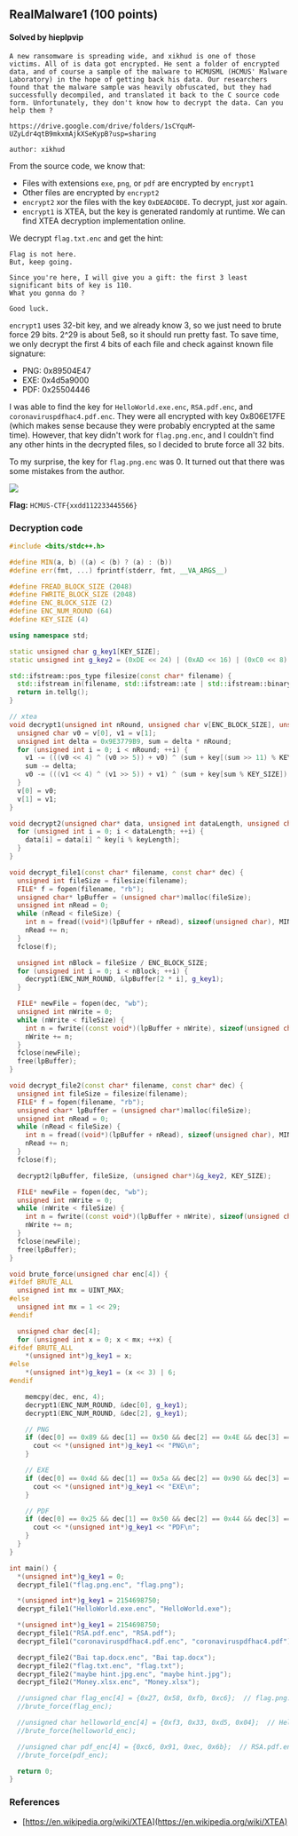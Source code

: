## RealMalware1 (100 points)

#### Solved by hieplpvip

```
A new ransomware is spreading wide, and xikhud is one of those victims. All of is data got encrypted. He sent a folder of encrypted data, and of course a sample of the malware to HCMUSML (HCMUS' Malware Laboratory) in the hope of getting back his data. Our researchers found that the malware sample was heavily obfuscated, but they had successfully decompiled, and translated it back to the C source code form. Unfortunately, they don't know how to decrypt the data. Can you help them ?

https://drive.google.com/drive/folders/1sCYquM-UZyLdr4qtB9mkxmAjkXSeKypB?usp=sharing

author: xikhud
```

From the source code, we know that:

- Files with extensions `exe`, `png`, or `pdf` are encrypted by `encrypt1`
- Other files are encrypted by `encrypt2`
- `encrypt2` xor the files with the key `0xDEADC0DE`. To decrypt, just xor again.
- `encrypt1` is XTEA, but the key is generated randomly at runtime. We can find XTEA decryption implementation online.

We decrypt `flag.txt.enc` and get the hint:

```
Flag is not here.
But, keep going.

Since you're here, I will give you a gift: the first 3 least significant bits of key is 110.
What you gonna do ?

Good luck.
```

`encrypt1` uses 32-bit key, and we already know 3, so we just need to brute force 29 bits. 2^29 is about 5e8, so it should run pretty fast. To save time, we only decrypt the first 4 bits of each file and check against known file signature:

- PNG: 0x89504E47
- EXE: 0x4d5a9000
- PDF: 0x25504446

I was able to find the key for `HelloWorld.exe.enc`, `RSA.pdf.enc`, and `coronaviruspdfhac4.pdf.enc`. They were all encrypted with key 0x806E17FE (which makes sense because they were probably encrypted at the same time). However, that key didn't work for `flag.png.enc`, and I couldn't find any other hints in the decrypted files, so I decided to brute force all 32 bits.

To my surprise, the key for `flag.png.enc` was 0. It turned out that there was some mistakes from the author.

![](flag.png)

**Flag:** `HCMUS-CTF{xxdd112233445566}`

### Decryption code

```cpp
#include <bits/stdc++.h>

#define MIN(a, b) ((a) < (b) ? (a) : (b))
#define err(fmt, ...) fprintf(stderr, fmt, __VA_ARGS__)

#define FREAD_BLOCK_SIZE (2048)
#define FWRITE_BLOCK_SIZE (2048)
#define ENC_BLOCK_SIZE (2)
#define ENC_NUM_ROUND (64)
#define KEY_SIZE (4)

using namespace std;

static unsigned char g_key1[KEY_SIZE];
static unsigned int g_key2 = (0xDE << 24) | (0xAD << 16) | (0xC0 << 8) | (0xDE);

std::ifstream::pos_type filesize(const char* filename) {
  std::ifstream in(filename, std::ifstream::ate | std::ifstream::binary);
  return in.tellg();
}

// xtea
void decrypt1(unsigned int nRound, unsigned char v[ENC_BLOCK_SIZE], unsigned char key[KEY_SIZE]) {
  unsigned char v0 = v[0], v1 = v[1];
  unsigned int delta = 0x9E3779B9, sum = delta * nRound;
  for (unsigned int i = 0; i < nRound; ++i) {
    v1 -= (((v0 << 4) ^ (v0 >> 5)) + v0) ^ (sum + key[(sum >> 11) % KEY_SIZE]);
    sum -= delta;
    v0 -= (((v1 << 4) ^ (v1 >> 5)) + v1) ^ (sum + key[sum % KEY_SIZE]);
  }
  v[0] = v0;
  v[1] = v1;
}

void decrypt2(unsigned char* data, unsigned int dataLength, unsigned char* key, unsigned int keyLength) {
  for (unsigned int i = 0; i < dataLength; ++i) {
    data[i] = data[i] ^ key[i % keyLength];
  }
}

void decrypt_file1(const char* filename, const char* dec) {
  unsigned int fileSize = filesize(filename);
  FILE* f = fopen(filename, "rb");
  unsigned char* lpBuffer = (unsigned char*)malloc(fileSize);
  unsigned int nRead = 0;
  while (nRead < fileSize) {
    int n = fread((void*)(lpBuffer + nRead), sizeof(unsigned char), MIN(FREAD_BLOCK_SIZE, fileSize - nRead), f);
    nRead += n;
  }
  fclose(f);

  unsigned int nBlock = fileSize / ENC_BLOCK_SIZE;
  for (unsigned int i = 0; i < nBlock; ++i) {
    decrypt1(ENC_NUM_ROUND, &lpBuffer[2 * i], g_key1);
  }

  FILE* newFile = fopen(dec, "wb");
  unsigned int nWrite = 0;
  while (nWrite < fileSize) {
    int n = fwrite((const void*)(lpBuffer + nWrite), sizeof(unsigned char), MIN(FWRITE_BLOCK_SIZE, fileSize - nWrite), newFile);
    nWrite += n;
  }
  fclose(newFile);
  free(lpBuffer);
}

void decrypt_file2(const char* filename, const char* dec) {
  unsigned int fileSize = filesize(filename);
  FILE* f = fopen(filename, "rb");
  unsigned char* lpBuffer = (unsigned char*)malloc(fileSize);
  unsigned int nRead = 0;
  while (nRead < fileSize) {
    int n = fread((void*)(lpBuffer + nRead), sizeof(unsigned char), MIN(FREAD_BLOCK_SIZE, fileSize - nRead), f);
    nRead += n;
  }
  fclose(f);

  decrypt2(lpBuffer, fileSize, (unsigned char*)&g_key2, KEY_SIZE);

  FILE* newFile = fopen(dec, "wb");
  unsigned int nWrite = 0;
  while (nWrite < fileSize) {
    int n = fwrite((const void*)(lpBuffer + nWrite), sizeof(unsigned char), MIN(FWRITE_BLOCK_SIZE, fileSize - nWrite), newFile);
    nWrite += n;
  }
  fclose(newFile);
  free(lpBuffer);
}

void brute_force(unsigned char enc[4]) {
#ifdef BRUTE_ALL
  unsigned int mx = UINT_MAX;
#else
  unsigned int mx = 1 << 29;
#endif

  unsigned char dec[4];
  for (unsigned int x = 0; x < mx; ++x) {
#ifdef BRUTE_ALL
    *(unsigned int*)g_key1 = x;
#else
    *(unsigned int*)g_key1 = (x << 3) | 6;
#endif

    memcpy(dec, enc, 4);
    decrypt1(ENC_NUM_ROUND, &dec[0], g_key1);
    decrypt1(ENC_NUM_ROUND, &dec[2], g_key1);

    // PNG
    if (dec[0] == 0x89 && dec[1] == 0x50 && dec[2] == 0x4E && dec[3] == 0x47) {
      cout << *(unsigned int*)g_key1 << "PNG\n";
    }

    // EXE
    if (dec[0] == 0x4d && dec[1] == 0x5a && dec[2] == 0x90 && dec[3] == 0x00) {
      cout << *(unsigned int*)g_key1 << "EXE\n";
    }

    // PDF
    if (dec[0] == 0x25 && dec[1] == 0x50 && dec[2] == 0x44 && dec[3] == 0x46) {
      cout << *(unsigned int*)g_key1 << "PDF\n";
    }
  }
}

int main() {
  *(unsigned int*)g_key1 = 0;
  decrypt_file1("flag.png.enc", "flag.png");

  *(unsigned int*)g_key1 = 2154698750;
  decrypt_file1("HelloWorld.exe.enc", "HelloWorld.exe");

  *(unsigned int*)g_key1 = 2154698750;
  decrypt_file1("RSA.pdf.enc", "RSA.pdf");
  decrypt_file1("coronaviruspdfhac4.pdf.enc", "coronaviruspdfhac4.pdf");

  decrypt_file2("Bai tap.docx.enc", "Bai tap.docx");
  decrypt_file2("flag.txt.enc", "flag.txt");
  decrypt_file2("maybe hint.jpg.enc", "maybe hint.jpg");
  decrypt_file2("Money.xlsx.enc", "Money.xlsx");

  //unsigned char flag_enc[4] = {0x27, 0x58, 0xfb, 0xc6};  // flag.png.enc
  //brute_force(flag_enc);

  //unsigned char helloworld_enc[4] = {0xf3, 0x33, 0xd5, 0x04};  // HelloWorld.exe.enc
  //brute_force(helloworld_enc);

  //unsigned char pdf_enc[4] = {0xc6, 0x91, 0xec, 0x6b};  // RSA.pdf.enc and coronaviruspdfhac4.pdf.enc
  //brute_force(pdf_enc);

  return 0;
}
```

### References

- [https://en.wikipedia.org/wiki/XTEA](https://en.wikipedia.org/wiki/XTEA)
